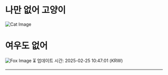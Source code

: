 
# 나만 없어 고양이

![Cat Image](https://cdn2.thecatapi.com/images/c1h.jpg)

# 여우도 없어
![Fox Image](https://randomfox.ca/images/70.jpg)
⏳ 업데이트 시간: 2025-02-25 10:47:01 (KRW)

---
